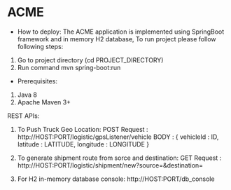 # ACME

* How to deploy: The ACME application is implemented using SpringBoot framework and in memory H2 database,
To run project please follow following steps:

1. Go to project directory (cd PROJECT_DIRECTORY)
2. Run command mvn spring-boot:run

* Prerequisites:
1. Java 8
2. Apache Maven 3+

REST APIs:

1. To Push Truck Geo Location:
    POST Request : http://HOST:PORT/logistic/gpsListener/vehicle
    BODY : { vehicleId : ID, latitude : LATITUDE, longitude : LONGITUDE }
    
2. To generate shipment route from sorce and destination:
    GET Request : http://HOST:PORT/logistic/shipment/new?source=&destination=
    
3. For H2 in-memory database console:
    http://HOST:PORT/db_console
    
